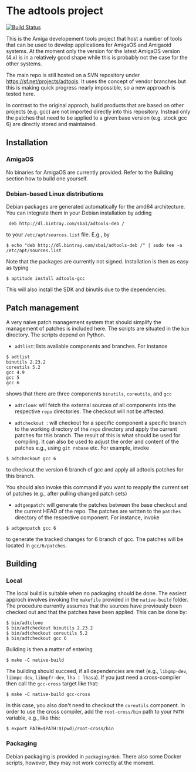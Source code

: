 The adtools project
===================

[![Build Status](https://travis-ci.org/sba1/adtools.svg?branch=master)](https://travis-ci.org/sba1/adtools)

This is the Amiga developement tools project that host a number of tools
that can be used to develop applications for AmigaOS and Amigaoid
systems. At the moment only the version for the latest AmigaOS version
(4.x) is in a relatively good shape while this is probably not the case
for the other systems.

The main repo is still hosted on a SVN repository under
https://sf.net/projects/adtools. It uses the concept of vendor branches
but this is making quick progress nearly impossible, so a new approach
is tested here.

In contrast to the original approch, build products that are based on 
other projects (e.g. gcc) are not imported directly into this 
repository. Instead only the patches that need to be applied to a given 
base version (e.g. stock gcc 6) are directly stored and maintained.

Installation
------------

### AmigaOS
No binaries for AmigaOS are currently provided. Refer to the Building section how to build one yourself.

### Debian-based Linux distributions

Debian packages are generated automatically for the amd64 architecture. You can integrate them in
your Debian installation by adding

```
 deb http://dl.bintray.com/sba1/adtools-deb /
```

to your ```/etc/apt/sources.list``` file. E.g., by 

```
$ echo "deb http://dl.bintray.com/sba1/adtools-deb /" | sudo tee -a /etc/apt/sources.list
```

Note that the packages are currently not signed. Installation is then as easy as typing

```
$ aptitude install adtools-gcc
```

This will also install the SDK and binutils due to the dependencies.


Patch management
----------------

A very naive patch management system that should simplify the management
of patches is included here. The scripts are situated in the ```bin```
directory. The scripts depend on Python.

* ```adtlist```: lists available components and branches. For instance
 ```
 $ adtlist
 binutils 2.23.2
 coreutils 5.2
 gcc 4.9
 gcc 5
 gcc 6
 ```
 shows that there are three components ```binutils```, ```coreutils```,
 and ```gcc```
 
* ```adtclone```: will fetch the external sources of all components into
 the respective ```repo``` directories. The checkout will not be affected.

* ```adtcheckout ```: will checkout for a specific component a specific 
 branch to the working directory of the ```repo``` directory and apply 
 the current patches for this branch. The result of this is what should 
 be used for compiling. It can also be used to adjust the order and 
 content of the patches e.g., using ```git rebase``` etc. For example,
 invoke
 ```
 $ adtcheckout gcc 6
 ```
 to checkout the version 6 branch of gcc and apply all adtools patches
 for this branch.
 
 You should also invoke this command if you want to reapply the current
 set of patches (e.g., after pulling changed patch sets)

* ```adtgenpatch```: will generate the patches between the base checkout
 and the current HEAD of the repo. The patches are written to the
 ```patches``` directory of the respective component. For instance,
 invoke
 ```
 $ adtgenpatch gcc 6
 ```
 to generate the tracked changes for 6 branch of gcc. The patches will
 be located in ```gcc/6/patches```.

Building
--------

### Local

The local build is suitable when no packaging should be done. The easiest
approch involves invoking the ```makefile``` provided in the
```native-build``` folder. The procedure currently assumes that the sources
have previously been checked out and that the patches have been applied.
This can be done by:
```
$ bin/adtclone
$ bin/adtcheckout binutils 2.23.2
$ bin/adtcheckout coreutils 5.2
$ bin/adtcheckout gcc 6
```
Building is then a matter of entering
```
$ make -C native-build
```

The building should succeed, if all dependencies are met (e.g.,
```libgmp-dev```, ```libmpc-dev```, ```libmpfr-dev```, ```lha | lhasa```).
If you just need a cross-compiler then call the ```gcc-cross``` target like
that:

```
$ make -C native-build gcc-cross
```

In this case, you also don't need to checkout the ```coreutils```
component. In order to use the cross compiler, add the ```root-cross/bin```
path to your ```PATH``` variable, e.g., like this:

```
$ export PATH=$PATH:$(pwd)/root-cross/bin
```

### Packaging

Debian packaging is provided in ```packaging/deb```. There also some Docker
scripts, however, they may not work correctly at the moment.
